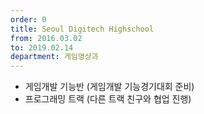```yaml
---
order: 0
title: Seoul Digitech Highschool
from: 2016.03.02
to: 2019.02.14
department: 게임영상과
---
```


* 게임개발 기능반 (게임개발 기능경기대회 준비)
* 프로그래밍 트랙 (다른 트랙 친구와 협업 진행)
